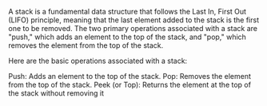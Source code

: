 A stack is a fundamental data structure that follows the Last In, First Out (LIFO) principle, meaning that the last element added to the stack is the first one to be removed. The two primary operations associated with a stack are "push," which adds an element to the top of the stack, and "pop," which removes the element from the top of the stack.

Here are the basic operations associated with a stack:

Push: Adds an element to the top of the stack.
Pop: Removes the element from the top of the stack.
Peek (or Top): Returns the element at the top of the stack without removing it